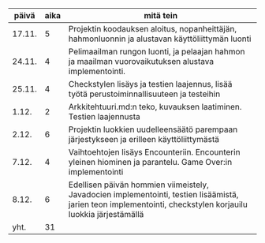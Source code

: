 päivä | aika | mitä tein
----- | ---- | ---------
| 17.11. |  5   | Projektin koodauksen aloitus, nopanheittäjän, hahmonluonnin ja alustavan käyttöliittymän luonti |
| 24.11. |  4   | Pelimaailman rungon luonti, ja pelaajan hahmon ja maailman vuorovaikutuksen alustava implementointi.|
| 25.11. |  4   | Checkstylen lisäys ja testien laajennus, lisää työtä perustoiminnallisuuteen ja testeihin|
| 1.12. |  2   | Arkkitehtuuri.md:n teko, kuvauksen laatiminen. Testien laajennusta|
| 2.12. |  6   | Projektin luokkien uudelleensäätö parempaan järjestykseen ja erilleen käyttöliittymästä|
| 7.12. |  4   | Vaihtoehtojen lisäys Encounteriin. Encounterin yleinen hiominen ja parantelu. Game Over:in implementointi|
| 8.12. |  6   | Edellisen päivän hommien viimeistely, Javadocien implementointi, testien lisäämistä, jarien teon implementointi, checkstylen korjauilu luokkia järjestämällä|
| yht. |  31   | 

